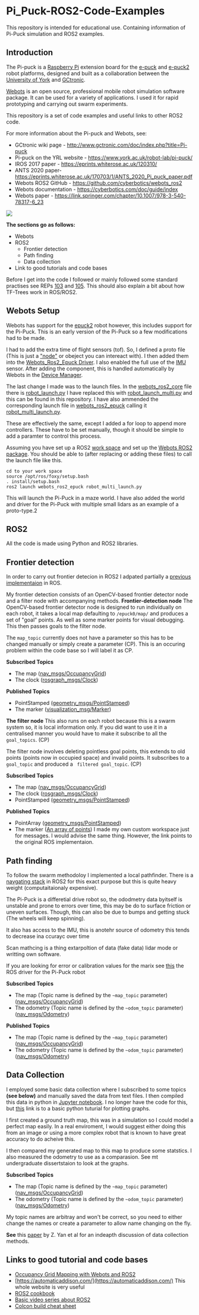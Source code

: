 # Pi_Puck-ROS2-Code-Examples
This repository is intended for educational use. 
Containing information of Pi-Puck simulation and ROS2 examples.
## Introduction
The Pi-puck is a [Raspberry Pi](https://www.raspberrypi.org) extension board for the [e-puck](http://www.gctronic.com/doc/index.php?title=E-Puck) and [e-puck2](http://www.gctronic.com/doc/index.php?title=e-puck2) robot platforms, designed and built as a collaboration between the [University of York](https://www.york.ac.uk/robot-lab/) and [GCtronic](http://www.gctronic.com).

[Webots](https://cyberbotics.com/) is an open source, professional mobile robot simulation software package. It can be used for a variety of applications.
I used it for rapid prototyping and carrying out swarm experiments.

This repository is a set of code examples and useful links to other ROS2 code.

For more information about the Pi-puck and Webots, see:
- GCtronic wiki page - http://www.gctronic.com/doc/index.php?title=Pi-puck
- Pi-puck on the YRL website - https://www.york.ac.uk/robot-lab/pi-puck/
- IROS 2017 paper - https://eprints.whiterose.ac.uk/120310/
- ANTS 2020 paper-https://eprints.whiterose.ac.uk/170703/1/ANTS_2020_Pi_puck_paper.pdf
- Webots ROS2 GitHub - https://github.com/cyberbotics/webots_ros2
- Webots documentation - https://cyberbotics.com/doc/guide/index
- Webots paper - https://link.springer.com/chapter/10.1007/978-3-540-78317-6_23

![](Assets/Pi-Puck-Sim.JPG)

**The sections go as follows:**
- Webots
- ROS2
  - Frontier detection
  - Path finding
  - Data collection
- Link to good tutorials and code bases

Before I get into the code I followed or mainly followed some standard practises see REPs [103](https://www.ros.org/reps/rep-0103.html) and [105](https://www.ros.org/reps/rep-0105.html). This should also explain a bit about how TF-Trees work in ROS/ROS2.

## Webots Setup
Webots has support for the [epuck2](https://www.gctronic.com/doc/index.php/e-puck2) robot however, this includes support for the Pi-Puck.
This is an early version of the Pi-Puck so a few modifications had to be made. 

I had to add the extra time of flight sensors (tof). So, I defined a proto file (This is just a ["node"](https://www.cyberbotics.com/doc/reference/nodes-and-functions) or obeject you can intereact with). I then added them into the [Webots_Ros2_Epuck Driver](https://github.com/lucas-d87u/Pi_Puck-ROS2-Code-Examples/blob/main/Webots-Modifications/driver.py). I also enabled the full use of the [IMU](https://en.wikipedia.org/wiki/Inertial_measurement_unit) sensor. After adding the component, this is handled automatically by Webots in the [Device Manager](https://github.com/cyberbotics/webots_ros2/blob/3a91326c3df2597a1a217d82ab1a60cdd7ce976b/webots_ros2_core/webots_ros2_core/devices/device_manager.py#L31).

The last change I made was to the launch files. In the [webots_ros2_core](https://github.com/cyberbotics/webots_ros2/tree/3a91326c3df2597a1a217d82ab1a60cdd7ce976b/webots_ros2_core/launch) file there is [robot_launch.py](https://github.com/cyberbotics/webots_ros2/blob/3a91326c3df2597a1a217d82ab1a60cdd7ce976b/webots_ros2_core/launch/robot_launch.py) I have replaced this with [robot_launch_multi.py](https://github.com/lucas-d87u/Pi_Puck-ROS2-Code-Examples/blob/main/Webots-Modifications/launch-files/robot_launch_multi.py) and this can be found in this repository. I have also ammended the corresponding launch file in [webots_ros2_epuck](https://github.com/cyberbotics/webots_ros2/tree/3a91326c3df2597a1a217d82ab1a60cdd7ce976b/webots_ros2_epuck) calling it [robot_multi_launch.py](Examples/blob/main/Webots-Modifications/launch-files/robot_multi_launch.py). 

These are effectively the same, except I added a for loop to append more controllers. These have to be set manually, though it should be simple to add a paramter to control this process.

Assuming you have set up a ROS2 [work space](https://docs.ros.org/en/foxy/Tutorials/Workspace/Creating-A-Workspace.html) and set up the [Webots ROS2 package](https://github.com/cyberbotics/webots_ros2). You should be able to (after replacing or adding these files) to call the launch file like this.

```
cd to your work space
source /opt/ros/foxy/setup.bash
. install/setup.bash
ros2 launch webots_ros2_epuck robot_multi_launch.py
```
This will launch the Pi-Puck in a maze world. 
I have also added the world and driver for the Pi-Puck with multiple small lidars as an example of a proto-type.2

## ROS2
All the code is made using Python and ROS2 libraries.

## Frontier detection
In order to carry out frontier detecion in ROS2 I adpated partially a [previous implementaion](https://github.com/hasauino/rrt_exploration) in ROS. 

My frontier detection consists of an OpenCV-based frontier detector node and a filter node with accompanying methods.
**Frontier-detection node**
The OpenCV-based frontier detector node is designed to run individually on each robot, it takes a local map defaulting to ```/epuck0/map/``` and produces a set of "goal" points. As well as some marker points for visual debugging. This then passes goals to the filter node.

The ```map_topic``` currently does not have a parameter so this has to be changed manually or simply create a parameter (CP). This is an occuring problem within the code base so I will label it as CP.

**Subscribed Topics**
 - The map ([nav_msgs/OccupancyGrid](http://docs.ros.org/api/nav_msgs/html/msg/OccupancyGrid.html))
 - The clock ([rosgraph_msgs/Clock](http://docs.ros.org/en/melodic/api/rosgraph_msgs/html/msg/Clock.html))

**Published Topics**
 - PointStamped ([geometry_msgs/PointStamped](http://docs.ros.org/en/noetic/api/geometry_msgs/html/msg/PointStamped.html))
 - The marker ([visualization_msg/Marker](http://docs.ros.org/en/noetic/api/visualization_msgs/html/msg/Marker.html))
 
**The filter node**
This also runs on each robot because this is a swarm system so, it is local information only. If you did want to use it in a centralised manner you would have to make it subscribe to all the ```goal_topics```. (CP)

The filter node involves deleting pointless goal points, this extends to old points (points now in occupied space) and invalid points.
It subscribes to a ```goal_topic``` and produced a ``` filtered goal_topic```. (CP)

**Subscribed Topics**
 - The map ([nav_msgs/OccupancyGrid](http://docs.ros.org/api/nav_msgs/html/msg/OccupancyGrid.html))
 - The clock ([rosgraph_msgs/Clock](http://docs.ros.org/en/melodic/api/rosgraph_msgs/html/msg/Clock.html))
 - PointStamped ([geometry_msgs/PointStamped](http://docs.ros.org/en/noetic/api/geometry_msgs/html/msg/PointStamped.html))

**Published Topics**
 - PointArray ([geometry_msgs/PointStamped](http://docs.ros.org/en/noetic/api/geometry_msgs/html/msg/PointStamped.html))
 - The marker ([An array of points](https://github.com/hasauino/rrt_exploration/blob/master/msg/PointArray.msg)) I made my own custom workspace just for messages. I would advise the same thing. However, the link points to the original ROS implementaion.
 
## Path finding
To follow the swarm methodoloy I implemented a local pathfinder. There is a [navgating stack](https://github.com/ros-planning/navigation2) in ROS2 for this exact purpose but this is quite heavy weight (computaitaionaly expensive). 

The Pi-Puck is a differetial drive robot so, the ododmetry data byitself is unstable and prone to errors over time, this may be do to surface friction or uneven surfaces. Though, this can also be due to bumps and getting stuck (The wheels will keep spinning). 

It also has access to the IMU, this is anotehr source of odometry this tends to decrease ina ccurayc over time

Scan mathcing is a thing extarpoltion of data (fake data) lidar mode or writting own software.

If you are looking for error or calibration values for the marix see [this](https://github.com/yorkrobotlab/pi-puck-ros) the ROS driver for the Pi-Puck robot

**Subscribed Topics**
 - The map (Topic name is defined by the ```~map_topic``` parameter) ([nav_msgs/OccupancyGrid](http://docs.ros.org/api/nav_msgs/html/msg/OccupancyGrid.html))
 - The odometry (Topic name is defined by the ```~odom_topic``` parameter) ([nav_msgs/Odometry](https://github.com/ros2/common_interfaces/blob/master/nav_msgs/msg/Odometry.msg))

**Published Topics**
 - The map (Topic name is defined by the ```~map_topic``` parameter) ([nav_msgs/OccupancyGrid](http://docs.ros.org/api/nav_msgs/html/msg/OccupancyGrid.html))
 - The odometry (Topic name is defined by the ```~odom_topic``` parameter) ([nav_msgs/Odometry](https://github.com/ros2/common_interfaces/blob/master/nav_msgs/msg/Odometry.msg))

## Data Collection
I employed some basic data collection where I subscribed to some topics **(see below)** and manually saved the data from text files. 
I then compiled this data in python in [Jupyter notebook](https://jupyter.org/). I no longer have the code for this, but [this](https://www.geeksforgeeks.org/graph-plotting-in-python-set-1/) link is to a basic python tuturial for plotting graphs.

I first created a ground truth map, this was in a simulation so I could model a perfect map easily. In a real enviroment, I would suggest either doing this from an image or using a more complex robot that is known to have great accuracy to do acheive this.

I then compared my generated map to this map to produce some statstics. 
I also measured the odometry to use as a comparasion. See mt undergraduate dissertstaion to look at the graphs. 

**Subscribed Topics**
 - The map (Topic name is defined by the ```~map_topic``` parameter) ([nav_msgs/OccupancyGrid](http://docs.ros.org/api/nav_msgs/html/msg/OccupancyGrid.html))
 - The odometry (Topic name is defined by the ```~odom_topic``` parameter) ([nav_msgs/Odometry](https://github.com/ros2/common_interfaces/blob/master/nav_msgs/msg/Odometry.msg))

My topic names are arbitray and won't be correct, so you need to either change the names or create a parameter to allow name changing on the fly. 


**See** this [paper](https://www.mdpi.com/2218-6581/6/3/21) by Z. Yan et al for an indeapth discussion of data collection methods.
## Links to good tutorial and code bases

- [Occupancy Grid Mapping with Webots and ROS2](https://towardsdatascience.com/occupancy-grid-mapping-with-webots-and-ros2-a6162a644fab)
- [https://automaticaddison.com/](https://automaticaddison.com/) This whole website is very useful
- [ROS2 cookbook](https://github.com/mikeferguson/ros2_cookbook)
- [Basic video series about ROS2](https://www.reddit.com/r/ROS/comments/jipc4v/webots_ros2_tutorial_series/)
- [Colcon build cheat sheet](https://github.com/ubuntu-robotics/ros2_cheats_sheet)
